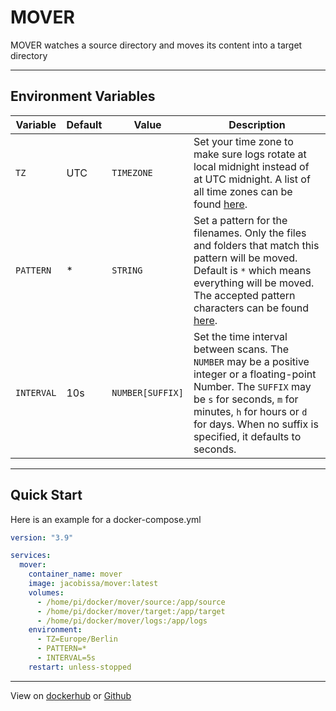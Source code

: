 # MOVER

MOVER watches a source directory and moves its content into a target directory

---

## Environment Variables

| Variable   | Default | Value            | Description                                                                                                                                                                                                                                                |
| ---------- | ------- | ---------------- | ---------------------------------------------------------------------------------------------------------------------------------------------------------------------------------------------------------------------------------------------------------- |
| `TZ`       | UTC     | `TIMEZONE`       | Set your time zone to make sure logs rotate at local midnight instead of at UTC midnight. A list of all time zones can be found [here](https://en.wikipedia.org/wiki/List_of_tz_database_time_zones).                                                      |
| `PATTERN`  | \*      | `STRING`         | Set a pattern for the filenames. Only the files and folders that match this pattern will be moved. Default is `*` which means everything will be moved. The accepted pattern characters can be found [here](https://wiki.bash-hackers.org/syntax/pattern). |
| `INTERVAL` | 10s     | `NUMBER[SUFFIX]` | Set the time interval between scans. The `NUMBER` may be a positive integer or a floating-point Number. The `SUFFIX` may be `s` for seconds, `m` for minutes, `h` for hours or `d` for days. When no suffix is specified, it defaults to seconds.          |

---

## Quick Start

Here is an example for a docker-compose.yml

```yaml
version: "3.9"

services:
  mover:
    container_name: mover
    image: jacobissa/mover:latest
    volumes:
      - /home/pi/docker/mover/source:/app/source
      - /home/pi/docker/mover/target:/app/target
      - /home/pi/docker/mover/logs:/app/logs
    environment:
      - TZ=Europe/Berlin
      - PATTERN=*
      - INTERVAL=5s
    restart: unless-stopped
```

---

View on [dockerhub](https://hub.docker.com/r/jacobissa/mover) or [Github](https://github.com/jacobissa/mover)
